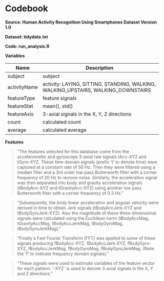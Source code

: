# Codebook
**Source: Human Activity Recognition Using Smartphones Dataset Version 1.0**

**Dataset: tidydata.txt**

**Code: run_analysis.R**

**Variables**

| Name 			| Description           																|
| ------------- | ------------------------------------------------------------------------------------- |
| subject      	| subject																				|
| activityName  | activity: LAYING, SITTING, STANDING, WALKING, WALKING_UPSTAIRS, WALKING_DOWNSTAIRS    |
| featureType 	| feature signals																		|
| featureStat 	| mean(), std()      																	|
| featureAxis 	| 3-axial signals in the X, Y, Z  directions    										|
| count 		| calculated count      																|
| average 		| calculated average      																|

**Features**

> "The features selected for this database come from the accelerometer and gyroscope 
> 3-axial raw signals tAcc-XYZ and tGyro-XYZ. These time domain signals (prefix 't' to 
> denote time) were captured at a constant rate of 50 Hz. Then they were filtered using a 
> median filter and a 3rd order low pass Butterworth filter with a corner frequency of 20 Hz 
> to remove noise. Similarly, the acceleration signal was then separated into body and 
> gravity acceleration signals (tBodyAcc-XYZ and tGravityAcc-XYZ) using another low pass 
> Butterworth filter with a corner frequency of 0.3 Hz."

> "Subsequently, the body linear acceleration and angular velocity were derived in time 
> to obtain Jerk signals (tBodyAccJerk-XYZ and tBodyGyroJerk-XYZ). Also the magnitude of 
> these three-dimensional signals were calculated using the Euclidean norm (tBodyAccMag, 
> tGravityAccMag, tBodyAccJerkMag, tBodyGyroMag, tBodyGyroJerkMag)."

> "Finally a Fast Fourier Transform (FFT) was applied to some of these signals producing 
> fBodyAcc-XYZ, fBodyAccJerk-XYZ, fBodyGyro-XYZ, fBodyAccJerkMag, fBodyGyroMag, fBodyGyroJerkMag. 
> (Note the 'f' to indicate frequency domain signals)."

> "These signals were used to estimate variables of the feature vector for each pattern: 
> '-XYZ' is used to denote 3-axial signals in the X, Y and Z directions."

